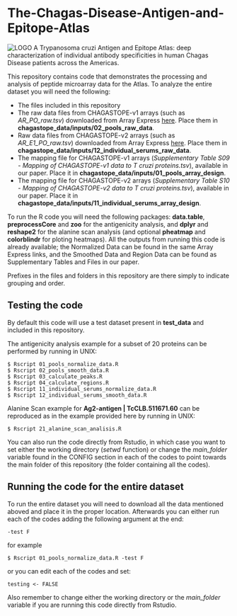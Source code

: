 # The-Chagas-Disease-Antigen-and-Epitope-Atlas
![LOGO](https://chagastope.org/images/home/chagastope-logo-letters-only-v3.png)
A Trypanosoma cruzi Antigen and Epitope Atlas: deep characterization of individual antibody specificities in human Chagas Disease patients across the Americas.

This repository contains code that demonstrates the processing and analysis of peptide microarray data for the Atlas. To analyze the entire dataset you will need the following:

* The files included in this repository
* The raw data files from CHAGASTOPE-v1 arrays (such as *AR_PO_raw.tsv*) downloaded from Array Express [here](https://www.ebi.ac.uk/arrayexpress/experiments/E-MTAB-11651/). Place them in **chagastope_data/inputs/02_pools_raw_data**. 
* Raw data files from CHAGASTOPE-v2 arrays (such as *AR_E1_PO_raw.tsv*) downloaded from Array Express [here](https://www.ebi.ac.uk/arrayexpress/experiments/E-MTAB-11655/). Place them in **chagastope_data/inputs/12_individual_serums_raw_data**.
* The mapping file for CHAGASTOPE-v1 arrays (*Supplementary Table S09 - Mapping of CHAGASTOPE-v1 data to T cruzi proteins.tsv*), available in our paper. Place it in **chagastope_data/inputs/01_pools_array_design**.
* The mapping file for CHAGASTOPE-v2 arrays (*Supplementary Table S10 - Mapping of CHAGASTOPE-v2 data to T cruzi proteins.tsv*), available in our paper. Place it in **chagastope_data/inputs/11_individual_serums_array_design**.

To run the R code you will need the following packages: **data.table**, **preprocessCore** and **zoo** for the antigenicity analysis, and **dplyr** and **reshape2** for the alanine scan analysis (and optional **pheatmap** and **colorblindr** for ploting heatmaps). All the outputs from running this code is already available; the Normalized Data can be found in the same Array Express links, and the Smoothed Data and Region Data can be found as Supplementary Tables and Files in our paper.

Prefixes in the files and folders in this repository are there simply to indicate grouping and order.

## Testing the code
By default this code will use a test dataset present in **test_data** and included in this repository.

The antigenicity analysis example for a subset of 20 proteins can be performed by running in UNIX:
```
$ Rscript 01_pools_normalize_data.R
$ Rscript 02_pools_smooth_data.R
$ Rscript 03_calculate_peaks.R
$ Rscript 04_calculate_regions.R
$ Rscript 11_individual_serums_normalize_data.R
$ Rscript 12_individual_serums_smooth_data.R
```

Alanine Scan example for **Ag2-antigen | TcCLB.511671.60** can be reproduced as in the example provided here by running in UNIX:
```
$ Rscript 21_alanine_scan_analisis.R
```
You can also run the code directly from Rstudio, in which case you want to set either the working directory (*setwd* function) or change the *main_folder* variable found in the CONFIG section in each of the codes to point towards the main folder of this repository (the folder containing all the codes).

## Running the code for the entire dataset
To run the entire dataset you will need to download all the data mentioned aboved and place it in the proper location. Afterwards you can either run each of the codes adding the following argument at the end:
```
-test F
```
for example
```
$ Rscript 01_pools_normalize_data.R -test F
```
or you can edit each of the codes and set:
```
testing <- FALSE
```
Also remember to change either the working directory or the *main_folder* variable if you are running this code directly from Rstudio.
